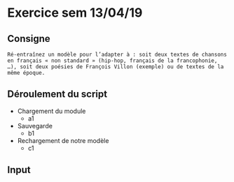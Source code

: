 # Exercice sem 13/04/19

## Consigne

`Ré-entraînez un modèle pour l’adapter à : soit deux textes de chansons en français « non standard » (hip-hop, français de la francophonie, …), soit deux poésies de François Villon (exemple) ou de textes de la même époque.`

## Déroulement du script

- Chargement du module 
    - a1
- Sauvegarde
    - b1
- Rechargement de notre modèle
    - c1

## Input